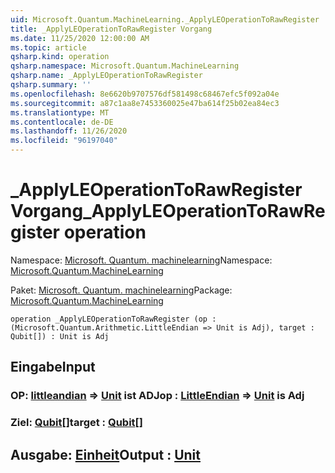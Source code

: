 ```yaml
---
uid: Microsoft.Quantum.MachineLearning._ApplyLEOperationToRawRegister
title: _ApplyLEOperationToRawRegister Vorgang
ms.date: 11/25/2020 12:00:00 AM
ms.topic: article
qsharp.kind: operation
qsharp.namespace: Microsoft.Quantum.MachineLearning
qsharp.name: _ApplyLEOperationToRawRegister
qsharp.summary: ''
ms.openlocfilehash: 8e6620b9707576df581498c68467efc5f092a04e
ms.sourcegitcommit: a87c1aa8e7453360025e47ba614f25b02ea84ec3
ms.translationtype: MT
ms.contentlocale: de-DE
ms.lasthandoff: 11/26/2020
ms.locfileid: "96197040"
---
```

# <a name="_applyleoperationtorawregister-operation"></a><span data-ttu-id="679ef-102">_ApplyLEOperationToRawRegister Vorgang</span><span class="sxs-lookup"><span data-stu-id="679ef-102">_ApplyLEOperationToRawRegister operation</span></span>

<span data-ttu-id="679ef-103">Namespace: [Microsoft. Quantum. machinelearning](xref:Microsoft.Quantum.MachineLearning)</span><span class="sxs-lookup"><span data-stu-id="679ef-103">Namespace: [Microsoft.Quantum.MachineLearning](xref:Microsoft.Quantum.MachineLearning)</span></span>

<span data-ttu-id="679ef-104">Paket: [Microsoft. Quantum. machinelearning](https://nuget.org/packages/Microsoft.Quantum.MachineLearning)</span><span class="sxs-lookup"><span data-stu-id="679ef-104">Package: [Microsoft.Quantum.MachineLearning](https://nuget.org/packages/Microsoft.Quantum.MachineLearning)</span></span>




```qsharp
operation _ApplyLEOperationToRawRegister (op : (Microsoft.Quantum.Arithmetic.LittleEndian => Unit is Adj), target : Qubit[]) : Unit is Adj
```


## <a name="input"></a><span data-ttu-id="679ef-105">Eingabe</span><span class="sxs-lookup"><span data-stu-id="679ef-105">Input</span></span>

### <a name="op--littleendian--unit--is-adj"></a><span data-ttu-id="679ef-106">OP: [littleandian](xref:Microsoft.Quantum.Arithmetic.LittleEndian) => [Unit](xref:microsoft.quantum.lang-ref.unit)  ist ADJ</span><span class="sxs-lookup"><span data-stu-id="679ef-106">op : [LittleEndian](xref:Microsoft.Quantum.Arithmetic.LittleEndian) => [Unit](xref:microsoft.quantum.lang-ref.unit)  is Adj</span></span>




### <a name="target--qubit"></a><span data-ttu-id="679ef-107">Ziel: [Qubit](xref:microsoft.quantum.lang-ref.qubit)[]</span><span class="sxs-lookup"><span data-stu-id="679ef-107">target : [Qubit](xref:microsoft.quantum.lang-ref.qubit)[]</span></span>





## <a name="output--unit"></a><span data-ttu-id="679ef-108">Ausgabe: [Einheit](xref:microsoft.quantum.lang-ref.unit)</span><span class="sxs-lookup"><span data-stu-id="679ef-108">Output : [Unit](xref:microsoft.quantum.lang-ref.unit)</span></span>

